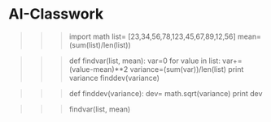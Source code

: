 # AI-Classwork
>>> import math
>>> list= [23,34,56,78,123,45,67,89,12,56]
>>> mean=(sum(list)/len(list))

>>> def findvar(list, mean):
	var=0
	for value in list:
		var+=(value-mean)**2
	variance=(sum(var))/len(list)
	print variance
	finddev(variance)

	
>>> def finddev(variance):
	dev= math.sqrt(variance)
	print dev

	
>>> findvar(list, mean)
